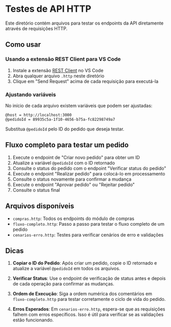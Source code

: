 # Testes de API HTTP

Este diretório contém arquivos para testar os endpoints da API diretamente através de requisições HTTP.

## Como usar

### Usando a extensão REST Client para VS Code

1. Instale a extensão [REST Client](https://marketplace.visualstudio.com/items?itemName=humao.rest-client) no VS Code
2. Abra qualquer arquivo `.http` neste diretório
3. Clique em "Send Request" acima de cada requisição para executá-la

### Ajustando variáveis

No início de cada arquivo existem variáveis que podem ser ajustadas:

```
@host = http://localhost:3000
@pedidoId = 89935c5a-1f10-4656-b75a-fc82298749a7
```

Substitua `@pedidoId` pelo ID do pedido que deseja testar.

## Fluxo completo para testar um pedido

1. Execute o endpoint de "Criar novo pedido" para obter um ID
2. Atualize a variável `@pedidoId` com o ID retornado
3. Consulte o status do pedido com o endpoint "Verificar status do pedido"
4. Execute o endpoint "Realizar pedido" para colocá-lo em processamento
5. Consulte o status novamente para confirmar a mudança
6. Execute o endpoint "Aprovar pedido" ou "Rejeitar pedido"
7. Consulte o status final

## Arquivos disponíveis

- `compras.http`: Todos os endpoints do módulo de compras
- `fluxo-completo.http`: Passo a passo para testar o fluxo completo de um pedido
- `cenarios-erro.http`: Testes para verificar cenários de erro e validações

## Dicas

1. **Copiar o ID do Pedido**: Após criar um pedido, copie o ID retornado e atualize a variável `@pedidoId` em todos os arquivos.

2. **Verificar Status**: Use o endpoint de verificação de status antes e depois de cada operação para confirmar as mudanças.

3. **Ordem de Execução**: Siga a ordem numérica dos comentários em `fluxo-completo.http` para testar corretamente o ciclo de vida do pedido.

4. **Erros Esperados**: Em `cenarios-erro.http`, espera-se que as requisições falhem com erros específicos. Isso é útil para verificar se as validações estão funcionando. 
